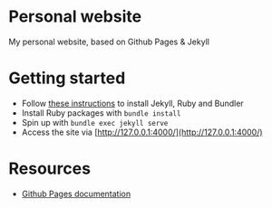 # Personal website
My personal website, based on Github Pages & Jekyll

# Getting started
- Follow [these instructions](https://jekyllrb.com/docs/) to install Jekyll, Ruby and Bundler
- Install Ruby packages with `bundle install`
- Spin up with `bundle exec jekyll serve`
- Access the site via [http://127.0.0.1:4000/](http://127.0.0.1:4000/)

# Resources
- [Github Pages documentation](https://docs.github.com/en/pages)